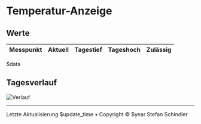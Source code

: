 # Temperatur-Anzeige
## Werte
Messpunkt | Aktuell | Tagestief | Tageshoch | Zulässig
--- | --- | --- | --- | ---
$data

## Tagesverlauf
![Verlauf](plot.png)

---
    
Letzte Aktualisierung $update_time • Copyright © $year Stefan Schindler
